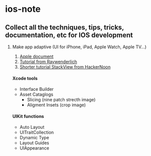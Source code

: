 # ios-note

## Collect all the techniques, tips, tricks, documentation, etc for IOS development

1. Make app adaptive (UI for iPhone, iPad, Apple Watch, Apple TV...)
   1. [Apple document](https://developer.apple.com/design/adaptivity/)
   1. [Tutorial from Raywenderlich](https://www.raywenderlich.com/162311/adaptive-layout-tutorial-ios-11-getting-started)
   1. [Shorter tutorial StackView from HackerNoon](https://www.raywenderlich.com/162311/adaptive-layout-tutorial-ios-11-getting-started)
   
   #### Xcode tools
      * Interface Builder 
      * Asset Cataglogs
         * Slicing (nine patch strecth image)
         * Aligment Insets (crop image)
   #### UIKit functions 
      * Auto Layout
      * UITraitCollection
      * Dynamic Type
      * Layout Guides
      * UIAppearance
